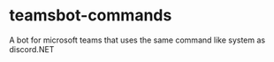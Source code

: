 # teamsbot-commands
A bot for microsoft teams that uses the same command like system as discord.NET 
